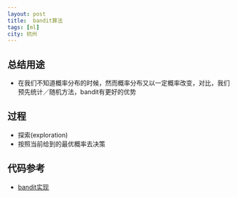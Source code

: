 ```yaml
---
layout: post
title:  bandit算法 
tags: [ml]
city: 杭州 
---
```






总结用途
----------
+ 在我们不知道概率分布的时候，然而概率分布又以一定概率改变，对比，我们预先统计／随机方法，bandit有更好的优势

过程
---------
+ 探索(exploration)
+ 按照当前给到的最优概率去决策

代码参考
--------
+ [bandit实现](https://github.com/intohole/moodstyle/blob/master/moodstyle/Bandit.py)
